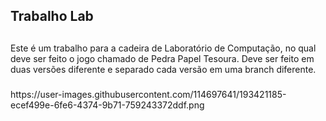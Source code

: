 ## Trabalho Lab    

##

<div>
Este é um trabalho para a cadeira de Laboratório de Computação, no qual deve ser feito o jogo chamado de Pedra Papel Tesoura.
Deve ser feito em duas versões diferente e separado cada versão em uma branch diferente.</div>

###

<div text-align='center'><img>https://user-images.githubusercontent.com/114697641/193421185-ecef499e-6fe6-4374-9b71-759243372ddf.png</img></div>
